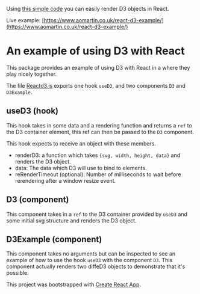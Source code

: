
Using [this simple code](src/ReactD3.js) you can easily render D3 objects in React.

Live example: [https://www.aomartin.co.uk/react-d3-example/](https://www.aomartin.co.uk/react-d3-example/)

# An example of using D3 with React

This package provides an example of using D3 with React in a where they play nicely together.

The file [Reactd3.js](src/ReactD3.js) exports one hook `useD3`, and two components `D3` and `D3Example`.

## useD3 (hook)

This hook takes in some data and a rendering function and returns a `ref` to the D3 container element, this ref can then be passed to the `D3` component.

This hook expects to receive an object with these members.

- renderD3: a function which takes `{svg, width, height, data}` and renders the D3 object. 
- data: The data which D3 will use to bind to elements.
- reRenderTimeout (optional): Number of milliseconds to wait before rerendering after a window resize event.

## D3 (component)

This component takes in a `ref` to the D3 container provided by `useD3` and some initial svg structure and renders the D3 object.

## D3Example (component)

This component takes no arguments but can be inspected to see an example of how to use the hook `useD3` with the component `D3`. This component actually renders two diffeD3 objects to demonstrate that it's possible.

This project was bootstrapped with [Create React App](https://github.com/facebook/create-react-app).

